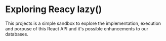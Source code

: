 # Exploring Reacy lazy()

This projects is a simple sandbox to explore the implementation, execution and porpuse of this React API
and it's possible enhancements to our databases. 